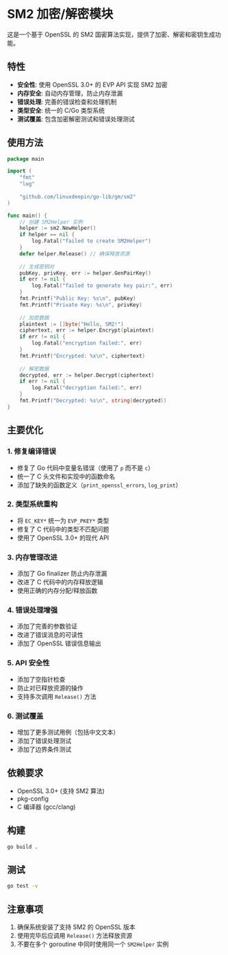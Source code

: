 # SM2 加密/解密模块

这是一个基于 OpenSSL 的 SM2 国密算法实现，提供了加密、解密和密钥生成功能。

## 特性

- **安全性**: 使用 OpenSSL 3.0+ 的 EVP API 实现 SM2 加密
- **内存安全**: 自动内存管理，防止内存泄漏
- **错误处理**: 完善的错误检查和处理机制
- **类型安全**: 统一的 C/Go 类型系统
- **测试覆盖**: 包含加密解密测试和错误处理测试

## 使用方法

```go
package main

import (
    "fmt"
    "log"
    
    "github.com/linuxdeepin/go-lib/gm/sm2"
)

func main() {
    // 创建 SM2Helper 实例
    helper := sm2.NewHelper()
    if helper == nil {
        log.Fatal("failed to create SM2Helper")
    }
    defer helper.Release() // 确保释放资源
    
    // 生成密钥对
    pubKey, privKey, err := helper.GenPairKey()
    if err != nil {
        log.Fatal("failed to generate key pair:", err)
    }
    fmt.Printf("Public Key: %s\n", pubKey)
    fmt.Printf("Private Key: %s\n", privKey)
    
    // 加密数据
    plaintext := []byte("Hello, SM2!")
    ciphertext, err := helper.Encrypt(plaintext)
    if err != nil {
        log.Fatal("encryption failed:", err)
    }
    fmt.Printf("Encrypted: %x\n", ciphertext)
    
    // 解密数据
    decrypted, err := helper.Decrypt(ciphertext)
    if err != nil {
        log.Fatal("decryption failed:", err)
    }
    fmt.Printf("Decrypted: %s\n", string(decrypted))
}
```

## 主要优化

### 1. 修复编译错误
- 修复了 Go 代码中变量名错误（使用了 `p` 而不是 `c`）
- 统一了 C 头文件和实现中的函数命名
- 添加了缺失的函数定义（`print_openssl_errors`, `log_print`）

### 2. 类型系统重构
- 将 `EC_KEY*` 统一为 `EVP_PKEY*` 类型
- 修复了 C 代码中的类型不匹配问题
- 使用了 OpenSSL 3.0+ 的现代 API

### 3. 内存管理改进
- 添加了 Go finalizer 防止内存泄漏
- 改进了 C 代码中的内存释放逻辑
- 使用正确的内存分配/释放函数

### 4. 错误处理增强
- 添加了完善的参数验证
- 改进了错误消息的可读性
- 添加了 OpenSSL 错误信息输出

### 5. API 安全性
- 添加了空指针检查
- 防止对已释放资源的操作
- 支持多次调用 `Release()` 方法

### 6. 测试覆盖
- 增加了更多测试用例（包括中文文本）
- 添加了错误处理测试
- 添加了边界条件测试

## 依赖要求

- OpenSSL 3.0+ (支持 SM2 算法)
- pkg-config
- C 编译器 (gcc/clang)

## 构建

```bash
go build .
```

## 测试

```bash
go test -v
```

## 注意事项

1. 确保系统安装了支持 SM2 的 OpenSSL 版本
2. 使用完毕后应调用 `Release()` 方法释放资源
3. 不要在多个 goroutine 中同时使用同一个 `SM2Helper` 实例 